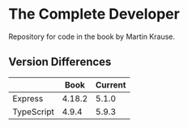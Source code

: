 # The Complete Developer

Repository for code in the book by Martin Krause.

## Version Differences

|            | Book   | Current |
| ---------- | ------ | ------- |
| Express    | 4.18.2 | 5.1.0   |
| TypeScript | 4.9.4  | 5.9.3   |
